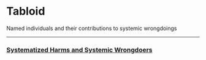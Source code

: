 # Tabloid
Named individuals and their contributions to systemic wrongdoings 

---

### [Systematized Harms and Systemic Wrongdoers](https://github.com/callthis/tabloid/tree/main/docs#systematized-harms-and-systemic-wrongdoers)
